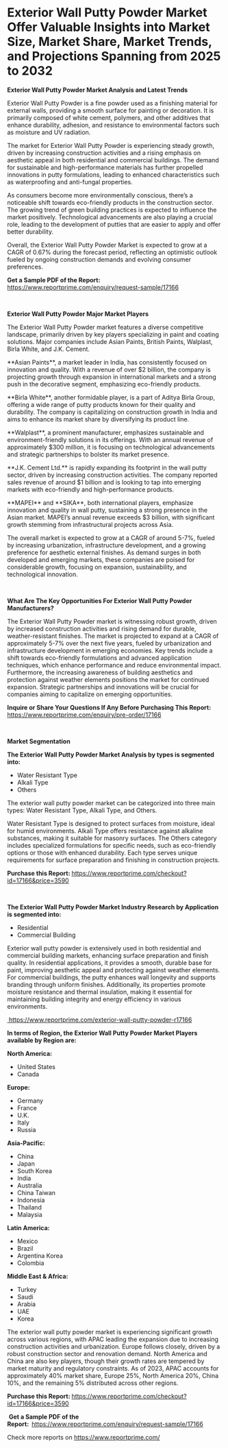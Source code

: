 <p><h1>Exterior Wall Putty Powder Market Offer Valuable Insights into Market Size, Market Share, Market Trends, and Projections Spanning from 2025 to 2032</h1></p><p><strong>Exterior Wall Putty Powder Market Analysis and Latest Trends</strong></p>
<p><p>Exterior Wall Putty Powder is a fine powder used as a finishing material for external walls, providing a smooth surface for painting or decoration. It is primarily composed of white cement, polymers, and other additives that enhance durability, adhesion, and resistance to environmental factors such as moisture and UV radiation. </p><p>The market for Exterior Wall Putty Powder is experiencing steady growth, driven by increasing construction activities and a rising emphasis on aesthetic appeal in both residential and commercial buildings. The demand for sustainable and high-performance materials has further propelled innovations in putty formulations, leading to enhanced characteristics such as waterproofing and anti-fungal properties.</p><p>As consumers become more environmentally conscious, there’s a noticeable shift towards eco-friendly products in the construction sector. The growing trend of green building practices is expected to influence the market positively. Technological advancements are also playing a crucial role, leading to the development of putties that are easier to apply and offer better durability.</p><p>Overall, the Exterior Wall Putty Powder Market is expected to grow at a CAGR of 0.67% during the forecast period, reflecting an optimistic outlook fueled by ongoing construction demands and evolving consumer preferences.</p></p>
<p><strong>Get a Sample PDF of the Report:&nbsp;</strong> <a href="https://www.reportprime.com/enquiry/request-sample/17166?utm_campaign=3386&utm_medium=2&utm_source=Github&utm_content=ia&utm_term=18032025&utm_id=exterior-wall-putty-powder">https://www.reportprime.com/enquiry/request-sample/17166</a></p>
<p>&nbsp;</p>
<p><strong>Exterior Wall Putty Powder Major Market Players</strong></p>
<p><p>The Exterior Wall Putty Powder market features a diverse competitive landscape, primarily driven by key players specializing in paint and coating solutions. Major companies include Asian Paints, British Paints, Walplast, Birla White, and J.K. Cement. </p><p>**Asian Paints**, a market leader in India, has consistently focused on innovation and quality. With a revenue of over $2 billion, the company is projecting growth through expansion in international markets and a strong push in the decorative segment, emphasizing eco-friendly products.</p><p>**Birla White**, another formidable player, is a part of Aditya Birla Group, offering a wide range of putty products known for their quality and durability. The company is capitalizing on construction growth in India and aims to enhance its market share by diversifying its product line.</p><p>**Walplast**, a prominent manufacturer, emphasizes sustainable and environment-friendly solutions in its offerings. With an annual revenue of approximately $300 million, it is focusing on technological advancements and strategic partnerships to bolster its market presence.</p><p>**J.K. Cement Ltd.** is rapidly expanding its footprint in the wall putty sector, driven by increasing construction activities. The company reported sales revenue of around $1 billion and is looking to tap into emerging markets with eco-friendly and high-performance products.</p><p>**MAPEI** and **SIKA**, both international players, emphasize innovation and quality in wall putty, sustaining a strong presence in the Asian market. MAPEI’s annual revenue exceeds $3 billion, with significant growth stemming from infrastructural projects across Asia.</p><p>The overall market is expected to grow at a CAGR of around 5-7%, fueled by increasing urbanization, infrastructure development, and a growing preference for aesthetic external finishes. As demand surges in both developed and emerging markets, these companies are poised for considerable growth, focusing on expansion, sustainability, and technological innovation.</p></p>
<p>&nbsp;</p>
<p><strong>What Are The Key Opportunities For Exterior Wall Putty Powder Manufacturers?</strong></p>
<p><p>The Exterior Wall Putty Powder market is witnessing robust growth, driven by increased construction activities and rising demand for durable, weather-resistant finishes. The market is projected to expand at a CAGR of approximately 5-7% over the next five years, fueled by urbanization and infrastructure development in emerging economies. Key trends include a shift towards eco-friendly formulations and advanced application techniques, which enhance performance and reduce environmental impact. Furthermore, the increasing awareness of building aesthetics and protection against weather elements positions the market for continued expansion. Strategic partnerships and innovations will be crucial for companies aiming to capitalize on emerging opportunities.</p></p>
<p><strong>Inquire or Share Your Questions If Any Before Purchasing This Report:</strong> <a href="https://www.reportprime.com/enquiry/pre-order/17166?utm_campaign=3386&utm_medium=2&utm_source=Github&utm_content=ia&utm_term=18032025&utm_id=exterior-wall-putty-powder">https://www.reportprime.com/enquiry/pre-order/17166</a></p>
<p>&nbsp;</p>
<p><strong>Market Segmentation</strong></p>
<p><strong>The Exterior Wall Putty Powder Market Analysis by types is segmented into:</strong></p>
<p><ul><li>Water Resistant Type</li><li>Alkali Type</li><li>Others</li></ul></p>
<p><p>The exterior wall putty powder market can be categorized into three main types: Water Resistant Type, Alkali Type, and Others. </p><p>Water Resistant Type is designed to protect surfaces from moisture, ideal for humid environments. Alkali Type offers resistance against alkaline substances, making it suitable for masonry surfaces. The Others category includes specialized formulations for specific needs, such as eco-friendly options or those with enhanced durability. Each type serves unique requirements for surface preparation and finishing in construction projects.</p></p>
<p><strong>Purchase this Report:&nbsp;</strong><a href="https://www.reportprime.com/checkout?id=17166&price=3590&utm_campaign=3386&utm_medium=2&utm_source=Github&utm_content=ia&utm_term=18032025&utm_id=exterior-wall-putty-powder">https://www.reportprime.com/checkout?id=17166&price=3590</a></p>
<p>&nbsp;</p>
<p><strong>The Exterior Wall Putty Powder Market Industry Research by Application is segmented into:</strong></p>
<p><ul><li>Residential</li><li>Commercial Building</li></ul></p>
<p><p>Exterior wall putty powder is extensively used in both residential and commercial building markets, enhancing surface preparation and finish quality. In residential applications, it provides a smooth, durable base for paint, improving aesthetic appeal and protecting against weather elements. For commercial buildings, the putty enhances wall longevity and supports branding through uniform finishes. Additionally, its properties promote moisture resistance and thermal insulation, making it essential for maintaining building integrity and energy efficiency in various environments.</p></p>
<p><a href="https://www.reportprime.com/exterior-wall-putty-powder-r17166?utm_campaign=3386&utm_medium=2&utm_source=Github&utm_content=ia&utm_term=18032025&utm_id=exterior-wall-putty-powder">&nbsp;https://www.reportprime.com/exterior-wall-putty-powder-r17166</a></p>
<p><strong>In terms of Region, the Exterior Wall Putty Powder Market Players available by Region are:</strong></p>
<p>
    <p> <strong> North America: </strong>
        <ul>
            <li>United States</li>
            <li>Canada</li>
        </ul>
        </p> 
    <p> <strong> Europe: </strong>
        <ul>
            <li>Germany</li>
            <li>France</li>
            <li>U.K.</li>
            <li>Italy</li>
            <li>Russia</li>
        </ul>
        </p> 
    <p> <strong> Asia-Pacific: </strong>
        <ul>
            <li>China</li>
            <li>Japan</li>
            <li>South Korea</li>
            <li>India</li>
            <li>Australia</li>
            <li>China Taiwan</li>
            <li>Indonesia</li>
            <li>Thailand</li>
            <li>Malaysia</li>
        </ul>
        </p> 
    <p> <strong> Latin America: </strong>
        <ul>
            <li>Mexico</li>
            <li>Brazil</li>
            <li>Argentina Korea</li>
            <li>Colombia</li>
        </ul>
        </p> 
    <p> <strong> Middle East & Africa: </strong>
        <ul>
            <li>Turkey</li>
            <li>Saudi</li>
            <li>Arabia</li>
            <li>UAE</li>
            <li>Korea</li>
        </ul>
    </p>
    </p>
<p><p>The exterior wall putty powder market is experiencing significant growth across various regions, with APAC leading the expansion due to increasing construction activities and urbanization. Europe follows closely, driven by a robust construction sector and renovation demand. North America and China are also key players, though their growth rates are tempered by market maturity and regulatory constraints. As of 2023, APAC accounts for approximately 40% market share, Europe 25%, North America 20%, China 10%, and the remaining 5% distributed across other regions.</p></p>
<p><strong>Purchase this Report: </strong><a href="https://www.reportprime.com/checkout?id=17166&price=3590&utm_campaign=3386&utm_medium=2&utm_source=Github&utm_content=ia&utm_term=18032025&utm_id=exterior-wall-putty-powder">https://www.reportprime.com/checkout?id=17166&price=3590</a></p>
<p>&nbsp;<strong>Get a Sample PDF of the Report:&nbsp;&nbsp;</strong><a href="https://www.reportprime.com/enquiry/request-sample/17166?utm_campaign=3386&utm_medium=2&utm_source=Github&utm_content=ia&utm_term=18032025&utm_id=exterior-wall-putty-powder">https://www.reportprime.com/enquiry/request-sample/17166</a></p>
<p><strong></strong></p>
<p>Check more reports on <a href="https://www.reportprime.com/?utm_campaign=3386&utm_medium=2&utm_source=Github&utm_content=ia&utm_term=18032025&utm_id=exterior-wall-putty-powder">https://www.reportprime.com/</a></p>
